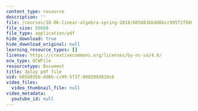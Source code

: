 ```yaml
---
content_type: resource
description: ''
file: /courses/18-06-linear-algebra-spring-2010/b05d83bbdd6bcc995f2f8002093010c6_osh80YCg_GM.pdf
file_size: 55658
file_type: application/pdf
hide_download: true
hide_download_original: null
learning_resource_types: []
license: https://creativecommons.org/licenses/by-nc-sa/4.0/
ocw_type: OCWFile
resourcetype: Document
title: 3play pdf file
uid: b05d83bb-dd6b-cc99-5f2f-8002093010c6
video_files:
  video_thumbnail_file: null
video_metadata:
  youtube_id: null
---
```

